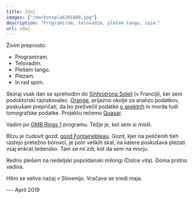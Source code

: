 ```yaml
---
title: Zdaj
images: ["/markotoplak201808.jpg"]
description: "Programiram, telovadim, plešem tango, spim."
url: zdaj
---
```


Živim preprosto:

- Programiram.
- Telovadim.
- Plešem tango.
- Plezam.
- In rad spim.

Skoraj vsak dan se sprehodim do [Sinhrotrona Soleil](https://www.synchrotron-soleil.fr/)
(v Franciji), ker sem podoktorski raziskovalec.
[Orange](https://orange.biolab.si), prijazno okolje za analizo podatkov, poskušam prepričati,
da bo prežvečil
podatke [o spektrih](https://github.com/quasars/orange-spectroscopy) in morda tudi
tomografske podatke. Projektu rečemo [Quasar](https://quasar.codes).

Vadim po
[GMB Rings 1](https://gmb.io/is/) programu. Težje je, kot sem si mislil.

Blizu je čudovit gozd: [gozd Fontainebleau](/font/). Gozd, kjer na peščenih tleh
rastejo pretežno borovci, je poln velikih skal, na katere
poskušava plezati vsaj enkrat tedensko. Tam se mi zdi, kot da sem na morju.

Redno plešem na nedeljski popoldanski milongi (Dolce vita).
Doma pridno vadiva.

Hitro se seliva nazaj v Slovenijo. Vračava se sredi maja.

--- April 2019
